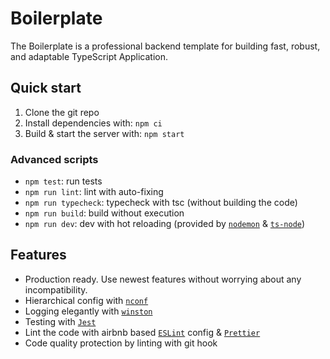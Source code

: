 # Boilerplate

The Boilerplate is a professional backend template for building fast, robust, and adaptable TypeScript Application.

## Quick start

1. Clone the git repo
2. Install dependencies with: `npm ci`
3. Build & start the server with: `npm start`

### Advanced scripts

- `npm test`: run tests
- `npm run lint`: lint with auto-fixing
- `npm run typecheck`: typecheck with tsc (without building the code)
- `npm run build`: build without execution
- `npm run dev`: dev with hot reloading (provided by [`nodemon`](https://github.com/remy/nodemon) & [`ts-node`](https://github.com/TypeStrong/ts-node))

## Features

- Production ready. Use newest features without worrying about any incompatibility.
- Hierarchical config with [`nconf`](https://github.com/indexzero/nconf)
- Logging elegantly with [`winston`](https://github.com/winstonjs/winston)
- Testing with [`Jest`](https://github.com/facebook/jest)
- Lint the code with airbnb based [`ESLint`](https://github.com/eslint/eslint) config & [`Prettier`](https://github.com/prettier/prettier)
- Code quality protection by linting with git hook
